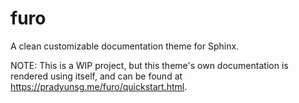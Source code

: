 # furo

A clean customizable documentation theme for Sphinx.

NOTE: This is a WIP project, but this theme's own documentation is rendered using itself, and can be found at https://pradyunsg.me/furo/quickstart.html.

